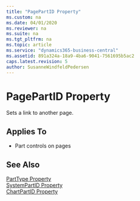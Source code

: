 ```yaml
---
title: "PagePartID Property"
ms.custom: na
ms.date: 04/01/2020
ms.reviewer: na
ms.suite: na
ms.tgt_pltfrm: na
ms.topic: article
ms.service: "dynamics365-business-central"
ms.assetid: 891a324a-18a9-4ba6-9041-7561695b5ac2
caps.latest.revision: 5
author: SusanneWindfeldPedersen
---
```


 

# PagePartID Property
Sets a link to another page.  
  
## Applies To  
  
-   Part controls on pages  
  
## See Also  
 [PartType Property](devenv-parttype-property.md)   
 [SystemPartID Property](devenv-systempartid-property.md)   
 [ChartPartID Property](devenv-chartpartid-property.md)